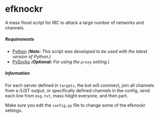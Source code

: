 # efknockr
A mass flood script for IRC to attack a large number of networks and channels.

##### Requirements
* [Python](https://www.python.org/downloads/) *(**Note:** This script was developed to be used with the latest version of Python.)*
* [PySocks](https://pypi.python.org/pypi/PySocks) *(**Optional:** For using the `proxy` setting.)*

##### Information
For each server defined in `targets`, the bot will connnect, join all channels from a /LIST output, or specifically defined channels in the config, send each line from `msg.txt`, mass hilight everyone, and then part.

Make sure you edit the `config.py` file to change some of the efknockr settings.